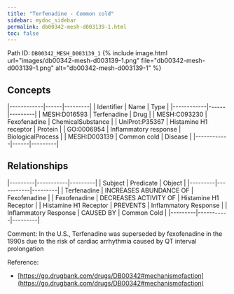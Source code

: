 ```yaml
---
title: "Terfenadine - Common cold"
sidebar: mydoc_sidebar
permalink: db00342-mesh-d003139-1.html
toc: false 
---
```



Path ID: `DB00342_MESH_D003139_1`
{% include image.html url="images/db00342-mesh-d003139-1.png" file="db00342-mesh-d003139-1.png" alt="db00342-mesh-d003139-1" %}

## Concepts

|------------|------|---------|
| Identifier | Name | Type    |
|------------|------|---------|
| MESH:D016593 | Terfenadine | Drug |
| MESH:C093230 | Fexofenadine | ChemicalSubstance |
| UniProt:P35367 | Histamine H1 receptor | Protein |
| GO:0006954 | Inflammatory response | BiologicalProcess |
| MESH:D003139 | Common cold | Disease |
|------------|------|---------|

## Relationships

|---------|-----------|---------|
| Subject | Predicate | Object  |
|---------|-----------|---------|
| Terfenadine | INCREASES ABUNDANCE OF | Fexofenadine |
| Fexofenadine | DECREASES ACTIVITY OF | Histamine H1 Receptor |
| Histamine H1 Receptor | PREVENTS | Inflammatory Response |
| Inflammatory Response | CAUSED BY | Common Cold |
|---------|-----------|---------|

Comment: In the U.S., Terfenadine was superseded by fexofenadine in the 1990s due to the risk of cardiac arrhythmia caused by QT interval prolongation

Reference: 
  - [https://go.drugbank.com/drugs/DB00342#mechanismofaction](https://go.drugbank.com/drugs/DB00342#mechanismofaction)
